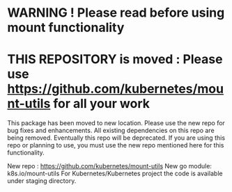 # WARNING ! Please read before using mount functionality
# THIS REPOSITORY is moved : Please use https://github.com/kubernetes/mount-utils for all your work

This package has been moved to new location. Please use the new repo for bug fixes and enhancements.
All existing dependencies on this repo are being removed. Eventually this repo will be deprecated.
If you are using this repo or planning to use, you must use the new repo mentioned here for this functionality.

New repo : https://github.com/kubernetes/mount-utils
New go module: k8s.io/mount-utils
For Kubernetes/Kubernetes project the code is available under staging directory.
